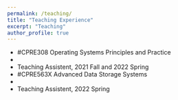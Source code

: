 ```yaml
---
permalink: /teaching/
title: "Teaching Experience"
excerpt: "Teaching"
author_profile: true
---
```

* #CPRE308 Operating Systems Principles and Practice
* 
* Teaching Assistent, 2021 Fall and 2022 Spring
* #CPRE563X Advanced Data Storage Systems
* 
* Teaching Assistent, 2022 Spring
